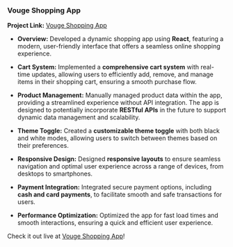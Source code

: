 ### Vouge Shopping App

**Project Link:** [Vouge Shopping App](https://lucent-ganache-87e68f.netlify.app)

- **Overview:** Developed a dynamic shopping app using **React**, featuring a modern, user-friendly interface that offers a seamless online shopping experience.

- **Cart System:** Implemented a **comprehensive cart system** with real-time updates, allowing users to efficiently add, remove, and manage items in their shopping cart, ensuring a smooth purchase flow.

- **Product Management:** Manually managed product data within the app, providing a streamlined experience without API integration. The app is designed to potentially incorporate **RESTful APIs** in the future to support dynamic data management and scalability.

- **Theme Toggle:** Created a **customizable theme toggle** with both black and white modes, allowing users to switch between themes based on their preferences.

- **Responsive Design:** Designed **responsive layouts** to ensure seamless navigation and optimal user experience across a range of devices, from desktops to smartphones.

- **Payment Integration:** Integrated secure payment options, including **cash and card payments**, to facilitate smooth and safe transactions for users.

- **Performance Optimization:** Optimized the app for fast load times and smooth interactions, ensuring a quick and efficient user experience.

Check it out live at [Vouge Shopping App](https://lucent-ganache-87e68f.netlify.app)!
